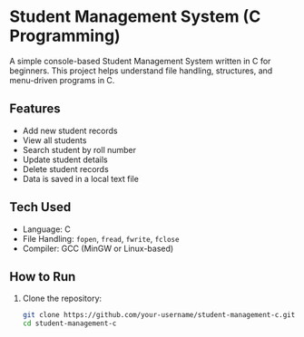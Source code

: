 # Student Management System (C Programming)

A simple console-based Student Management System written in C for beginners. This project helps understand file handling, structures, and menu-driven programs in C.

## Features

- Add new student records
- View all students
- Search student by roll number
- Update student details
- Delete student records
- Data is saved in a local text file

## Tech Used

- Language: C
- File Handling: `fopen`, `fread`, `fwrite`, `fclose`
- Compiler: GCC (MinGW or Linux-based)

## How to Run

1. Clone the repository:
   ```bash
   git clone https://github.com/your-username/student-management-c.git
   cd student-management-c
